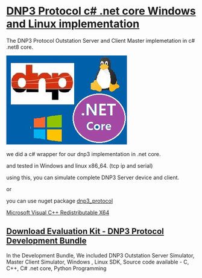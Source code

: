 # [DNP3 Protocol c# .net core Windows and Linux implementation](https://www.freyrscada.com/dnp3-netcore-windows-linux.php)
 
 The DNP3 Protocol Outstation Server and Client Master implemetation in c# .net8 core.
 
 [![DNP3 Protocol dotnetcore](https://raw.githubusercontent.com/FreyrSCADA/DNP3/refs/heads/master/img/dnp3-netcore.jpg)](https://www.freyrscada.com/dnp3-netcore-windows-linux.php)
 
 we did a c# wrapper for our dnp3 implementation in .net core.
 
 and tested in Windows and linux x86_64. (tcp ip and serial)
 
 using this, you can simulate complete DNP3 Server device and client.
 
 or
 
 you can use nuget package [dnp3_protocol](https://www.nuget.org/packages/dnp3_protocol)
 
 
 [Microsoft Visual C++ Redistributable X64](https://download.microsoft.com/download/1/6/5/165255E7-1014-4D0A-B094-B6A430A6BFFC/vcredist_x64.exe)
 
 ## [Download Evaluation Kit - DNP3 Protocol Development Bundle](http://www.freyrscada.com/dnp3-ieee-1815.php#Download-DNP3-Development-Bundle)

In the Development Bundle, We included DNP3 Outstation Server Simulator, Master Client Simulator, Windows , Linux  SDK, Source code available  -  C, C++, C# .net core, Python Programming 
